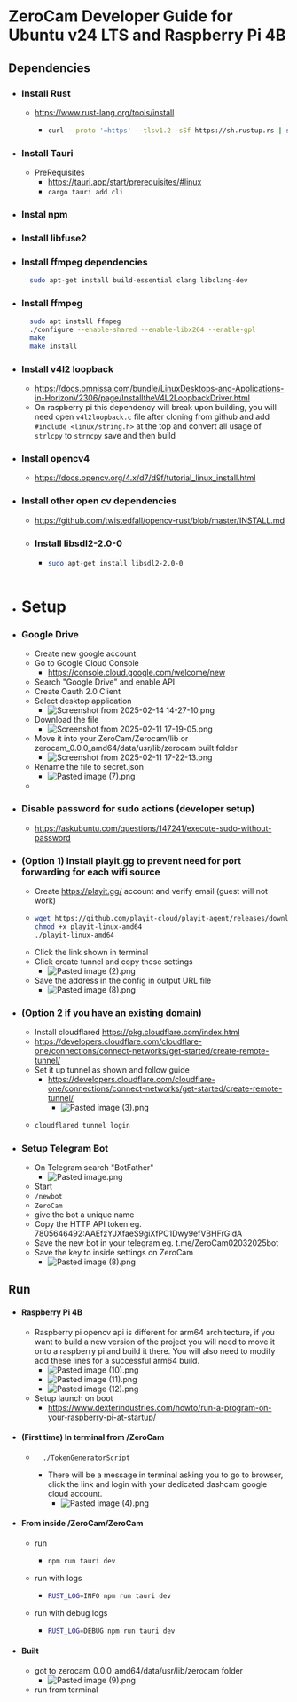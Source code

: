# ZeroCam Developer Guide for Ubuntu v24 LTS and Raspberry Pi 4B

## Dependencies
- ### Install Rust
  - https://www.rust-lang.org/tools/install
    - ```bash 
      curl --proto '=https' --tlsv1.2 -sSf https://sh.rustup.rs | sh
      ```
- ### Install Tauri
  - PreRequisites
    - https://tauri.app/start/prerequisites/#linux
    - ```cargo tauri add cli```
- ### Instal npm
- ### Install libfuse2
- ### Install ffmpeg dependencies
  ```bash 
    sudo apt-get install build-essential clang libclang-dev
  ```
- ### Install ffmpeg
  ```bash 
    sudo apt install ffmpeg
    ./configure --enable-shared --enable-libx264 --enable-gpl
    make
    make install
  ```
- ### Install v4l2 loopback
  - https://docs.omnissa.com/bundle/LinuxDesktops-and-Applications-in-HorizonV2306/page/InstalltheV4L2LoopbackDriver.html
  - On raspberry pi this dependency will break upon building, you will need open `v4l2loopback.c` file 
    after cloning from github and add `#include <linux/string.h>` at the top and convert all usage 
    of `strlcpy` to `strncpy` save and then build
- ### Install opencv4
  - https://docs.opencv.org/4.x/d7/d9f/tutorial_linux_install.html
- ### Install other open cv dependencies
  - https://github.com/twistedfall/opencv-rust/blob/master/INSTALL.md
  - ### Install libsdl2-2.0-0
    - ```bash
      sudo apt-get install libsdl2-2.0-0
    ```
    
- # Setup
- ### Google Drive
  - Create new google account
  - Go to Google Cloud Console
      - https://console.cloud.google.com/welcome/new
  - Search "Google Drive" and enable API
  - Create Oauth 2.0 Client
  - Select desktop application
      - ![Screenshot from 2025-02-14 14-27-10.png](DocsResources/Screenshot%20from%202025-02-14%2014-27-10.png)
  - Download the file
      - ![Screenshot from 2025-02-11 17-19-05.png](DocsResources/Screenshot%20from%202025-02-11%2017-19-05.png)
  - Move it into your ZeroCam/Zerocam/lib or zerocam_0.0.0_amd64/data/usr/lib/zerocam built folder
      - ![Screenshot from 2025-02-11 17-22-13.png](DocsResources/Screenshot%20from%202025-02-11%2017-22-13.png)
  - Rename the file to secret.json
      - ![Pasted image (7).png](DocsResources/Pasted%20image%20%287%29.png)
  - 
- ### Disable password for sudo actions (developer setup)
  - https://askubuntu.com/questions/147241/execute-sudo-without-password
- ### (Option 1) Install playit.gg to prevent need for port forwarding for each wifi source
  - Create https://playit.gg/ account and verify email (guest will not work)
  - ```bash
    wget https://github.com/playit-cloud/playit-agent/releases/download/v0.15.0/playit-linux-amd64
    chmod +x playit-linux-amd64
    ./playit-linux-amd64
    ```
  - Click the link shown in terminal
  - Click create tunnel and copy these settings
    - ![Pasted image (2).png](DocsResources/Pasted%20image%20%282%29.png)
  - Save the address in the config in output URL file
    - ![Pasted image (8).png](DocsResources/Pasted%20image%20%288%29.png)
- ### (Option 2 if you have an existing domain)
  - Install cloudflared https://pkg.cloudflare.com/index.html
  - https://developers.cloudflare.com/cloudflare-one/connections/connect-networks/get-started/create-remote-tunnel/
  - Set it up tunnel as shown and follow guide
    - https://developers.cloudflare.com/cloudflare-one/connections/connect-networks/get-started/create-remote-tunnel/
      - ![Pasted image (3).png](DocsResources/Pasted%20image%20%283%29.png)
  - ```bash 
    cloudflared tunnel login
    ```
- ### Setup Telegram Bot
  - On Telegram search "BotFather"
    - ![Pasted image.png](../DocsResources/Pasted%20image.png)
  - Start
  - ```/newbot```
  - ```ZeroCam```
  - give the bot a unique name
  - Copy the HTTP API token eg. 7805646492:AAEfzYJXfaeS9giXfPC1Dwy9efVBHFrGIdA
  - Save the new bot in your telegram eg. t.me/ZeroCam02032025bot
  - Save the key to inside settings on ZeroCam
    - ![Pasted image (8).png](DocsResources/Pasted%20image%20%288%29.png)
    
## Run

- #### Raspberry Pi 4B
  - Raspberry pi opencv api is different for arm64 architecture, if you want to build a new version of the project
    you will need to move it onto a raspberry pi and build it there. You will also need to modify add these lines for a 
    successful arm64 build.
    - ![Pasted image (10).png](DocsResources/Pasted%20image%20%2810%29.png)
    - ![Pasted image (11).png](DocsResources/Pasted%20image%20%2811%29.png)
    - ![Pasted image (12).png](DocsResources/Pasted%20image%20%2812%29.png)
  - Setup launch on boot
    - https://www.dexterindustries.com/howto/run-a-program-on-your-raspberry-pi-at-startup/

- #### (First time) In terminal from /ZeroCam
  - ```bash 
      ./TokenGeneratorScript
    ```
    - There will be a message in terminal asking you to go to browser,
      click the link and login with your dedicated dashcam google cloud account.
      - ![Pasted image (4).png](DocsResources/Pasted%20image%20%284%29.png)
  
- #### From inside /ZeroCam/ZeroCam
  - run 
    - ```bash
      npm run tauri dev
      ```
  - run with logs 
    - ```bash
      RUST_LOG=INFO npm run tauri dev
      ```
  - run with debug logs
    - ```bash
      RUST_LOG=DEBUG npm run tauri dev
      ```
      
- #### Built
  - got to zerocam_0.0.0_amd64/data/usr/lib/zerocam folder
    - ![Pasted image (9).png](DocsResources/Pasted%20image%20%289%29.png)
  - run from terminal